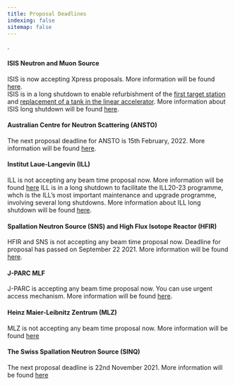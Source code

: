 ```yaml
---
title: Proposal Deadlines
indexing: false
sitemap: false
---
```


.

#### ISIS Neutron and Muon Source
ISIS is now accepting Xpress proposals.  More information will be found [here](https://www.isis.stfc.ac.uk/Pages/Apply-for-beamtime.aspx).\
ISIS is in a long shutdown to enable refurbishment of the [first target station](https://www.isis.stfc.ac.uk/Pages/Target-Station-1.aspx) and [replacement of a tank in the linear accelerator](https://www.isis.stfc.ac.uk/Pages/TH_LinacTank4_beadpull.aspx). More information about ISIS long shutdown will be found [here](https://www.isis.stfc.ac.uk/Pages/For-Users.aspx).

#### Australian Centre for Neutron Scattering (ANSTO)
The next proposal deadline for ANSTO is 15th February, 2022. More information will be found [here](https://www.ansto.gov.au/our-facilities/australian-centre-for-neutron-scattering/call-for-proposals).

#### Institut Laue-Langevin (ILL)
ILL is not accepting any beam time proposal now. More information will be found [here](https://www.ill.eu/users/applying-for-beamtime/proposal-submission)
ILL is in a long shutdown to facilitate the ILL20-23 programme, whch is the ILL’s most important maintenance and upgrade programme, involving several long shutdowns. More information about ILL long shutdown will be found [here](https://www.ill.eu/users/instruments/modernisation-programmes/ill2023).

#### Spallation Neutron Source (SNS) and High Flux Isotope Reactor (HFIR)
HFIR and SNS is not accepting any beam time proposal now. Deadline for proposal has passed on September 22 2021. More information will be found [here](https://neutrons.ornl.gov/users/proposal-calls).

#### J-PARC MLF
J-PARC is accepting any beam time proposal now. You can use urgent access mechanism. More information will be found [here](https://mlfinfo.jp/en/user/proposals/#short-term).

#### Heinz Maier-Leibnitz Zentrum (MLZ)
MLZ is not accepting any beam time proposal now. More information will be found [here](https://mlz-garching.de/user-office)

#### The Swiss Spallation Neutron Source (SINQ)
The next proposal deadline is 22nd November 2021. More information will be found [here](https://www.psi.ch/en/sinq)





